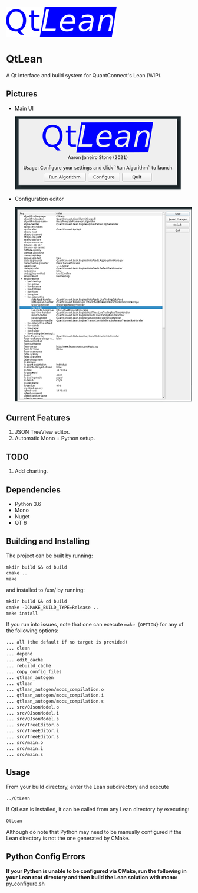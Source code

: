 ![logo](src/assets/logo.png)

# QtLean

A Qt interface and build system for QuantConnect's Lean (WIP).

Pictures
--------

- Main UI

  ![ui](images/mainui.png)


- Configuration editor
  
  ![config](images/config.png)

Current Features
-----------------

1. JSON TreeView editor.
2. Automatic Mono + Python setup.

TODO
----

1. Add charting.

Dependencies
------------

- Python 3.6
- Mono
- Nuget
- QT 6

Building and Installing
-----------------------
The project can be built by running:

```shell
mkdir build && cd build
cmake ..
make

```

and installed to /usr/ by running:

```shell
mkdir build && cd build
cmake -DCMAKE_BUILD_TYPE=Release ..
make install
```

If you run into issues, note that one can execute `make {OPTION}` for any of the following options:

````
... all (the default if no target is provided)
... clean
... depend
... edit_cache
... rebuild_cache
... copy_config_files
... qtlean_autogen
... qtlean
... qtlean_autogen/mocs_compilation.o
... qtlean_autogen/mocs_compilation.i
... qtlean_autogen/mocs_compilation.s
... src/QJsonModel.o
... src/QJsonModel.i
... src/QJsonModel.s
... src/TreeEditor.o
... src/TreeEditor.i
... src/TreeEditor.s
... src/main.o
... src/main.i
... src/main.s
````

Usage
-----
From your build directory, enter the Lean subdirectory and execute

```shell
../QtLean
```

If QtLean is installed, it can be called from any Lean directory by executing:

```shell
QtLean
```

Although do note that Python may need to be manually configured if the Lean directory is not the one generated by CMake.

Python Config Errors
--------------------

**If your Python is unable to be configured via CMake, run the following in your Lean root directory and then build the
Lean solution with mono:**
[py_configure.sh](https://raw.githubusercontent.com/aarjaneiro/Lean/0c7fc24c316fbc6e05ff0d2ec07863c1d7a491e1/py_configure.sh)

